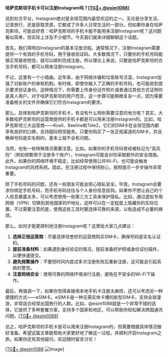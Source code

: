 **哈萨克斯坦手机卡可以注册Instagram吗？[[TG💪+ @esim1088](https://t.me/s/esim1088)]**

说到社交平台，Instagram绝对是全球范围内最受欢迎的之一。无论是分享生活、记录旅行，还是获取灵感，它都成了许多人日常生活的一部分。但如果你身在哈萨克斯坦，可能会好奇：哈萨克斯坦的手机卡能不能用来注册Instagram呢？这问题看似简单，但实际上涉及不少细节。今天我们就来详细聊聊这个话题。

首先，我们得明白Instagram的基本注册流程。通常情况下，注册Instagram需要提供一个有效的手机号码，用于接收验证码。大多数情况下，只要你的手机号码能够正常接收短信，就可以顺利完成注册。所以理论上来说，只要是哈萨克斯坦的合法手机号码，都可以用来注册Instagram。

不过，这里有一个小插曲。近年来，由于网络诈骗和垃圾账号泛滥，Instagram加强了对新账户的审核机制。有时候，即使你输入了正确的手机号码，也可能收到提示要求验证身份。这种情况下，你需要上传身份证件照片或者通过其他方式证明你是真人用户。对于哈萨克斯坦的用户而言，这一步骤可能稍微复杂一点，因为需要准备相关的文件并确保它们符合Instagram的要求。

那么，具体到哈萨克斯坦的手机卡，有没有什么特别需要注意的地方呢？其实，大多数哈萨克斯坦的运营商提供的手机卡都是可以用来注册Instagram的。比如，哈萨克斯坦三大运营商——Kcell、Beeline和Tele2，它们的SIM卡在全球范围内都享有良好的口碑，支持国际短信服务。只要你购买了一张正规渠道的SIM卡，并且确保号码是实名制的，基本上就不会有问题。

当然，也有一些特殊情况需要注意。比如，如果你的手机号码曾经被标记为“高风险”（例如频繁用于注册多个账户），Instagram可能会对你采取额外的安全措施。此外，如果你的网络环境不稳定，比如经常使用公共Wi-Fi，也可能会触发Instagram的风控系统。因此，在注册过程中保持耐心，按照提示一步步操作非常重要。

除了手机号码的问题，还有一些朋友可能会担心隐私安全。毕竟，Instagram会要求你绑定手机号码，而手机号码往往与个人身份信息挂钩。如果你不想让自己的个人信息暴露太多，可以考虑使用一些第三方工具来保护隐私。比如，通过虚拟专用网络（VPN）切换到其他国家的IP地址，这样可以在一定程度上隐藏你的实际位置。不过需要注意的是，使用这些工具时要选择可靠的来源，以免造成不必要的麻烦。

那么，如何才能更顺利地注册Instagram呢？这里给大家几点建议：

1. **选择正规运营商**：尽量选择信誉好的运营商购买SIM卡，确保号码是实名认证的。
2. **提前准备材料**：如果遇到身份验证的情况，提前准备好护照或身份证扫描件，以便快速提交。
3. **避免频繁操作**：不要短时间内尝试多次注册失败后重新注册，这可能会引起系统的警觉。
4. **注意网络安全**：使用可靠的网络环境进行注册，避免在不安全的Wi-Fi下操作。

最后，再强调一下，如果你觉得直接用本地手机卡注册太麻烦，还可以考虑另一种便捷的方式——eSIM卡。eSIM卡是一种无需实体卡槽的新型SIM卡，支持全球漫游，非常适合经常出国旅行的人群。比如，@esim1088就是一个非常不错的选择，它提供了多种套餐方案，支持多个国家和地区，可以帮助你轻松解决跨国通讯问题。[[TG💪+ @esim1088](https://t.me/s/esim1088)]

总之，哈萨克斯坦的手机卡是可以用来注册Instagram的，但需要根据具体情况做好准备。希望这篇文章能帮助大家更好地了解这一过程，并顺利开启Instagram之旅。如果你还有其他疑问，欢迎随时留言讨论！

[[TG💪+ @esim1088](https://t.me/s/esim1088) ![Image](https://i.postimg.cc/4NQfJmqS/Snipaste-2025-05-13-00-14-12.png)]